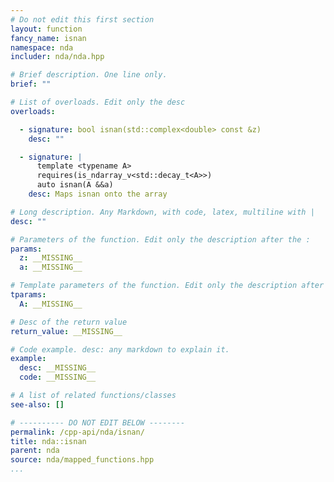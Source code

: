 ```yaml
---
# Do not edit this first section
layout: function
fancy_name: isnan
namespace: nda
includer: nda/nda.hpp

# Brief description. One line only.
brief: ""

# List of overloads. Edit only the desc
overloads:

  - signature: bool isnan(std::complex<double> const &z)
    desc: ""

  - signature: |
      template <typename A>
      requires(is_ndarray_v<std::decay_t<A>>)
      auto isnan(A &&a)
    desc: Maps isnan onto the array

# Long description. Any Markdown, with code, latex, multiline with |
desc: ""

# Parameters of the function. Edit only the description after the :
params:
  z: __MISSING__
  a: __MISSING__

# Template parameters of the function. Edit only the description after the :
tparams:
  A: __MISSING__

# Desc of the return value
return_value: __MISSING__

# Code example. desc: any markdown to explain it.
example:
  desc: __MISSING__
  code: __MISSING__

# A list of related functions/classes
see-also: []

# ---------- DO NOT EDIT BELOW --------
permalink: /cpp-api/nda/isnan/
title: nda::isnan
parent: nda
source: nda/mapped_functions.hpp
...
```


